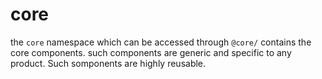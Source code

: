 # core

the `core` namespace which can be accessed through `@core/` contains the core components. such components are generic and specific to any product. Such somponents are highly reusable.